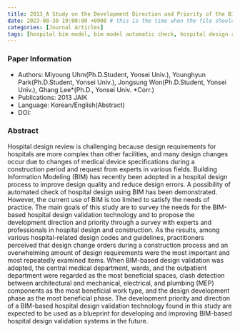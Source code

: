 ```yaml
---
title: 2013_A Study on the Development Direction and Priority of the BIM-based Hospital Design Validation Technology
date: 2023-08-30 19:00:00 +0900 # this is the time when the file should be shown to public
categories: [Journal Articles]
tags: [hospital bim model, bim model automatic check, hospital design requirement]     # TAG names should always be lowercase
---
```


### Paper Information
- Authors: Miyoung Uhm(Ph.D.Student, Yonsei Univ.), Younghyun Park(Ph.D.Student, Yonsei Univ.), Jongsung Won(Ph.D.Student, Yonsei Univ.), Ghang Lee*(Ph.D., Yonsei Univ. *Corr.)
- Publications:
2013 JAIK
- Language: 
Korean/English(Abstract)
- DOI:

### Abstract
Hospital design review is challenging because design requirements for hospitals are more complex than other facilities, and many design changes occur due to changes of medical device specifications during a construction period and request from experts in various fields. Building Information Modeling (BIM) has recently been adopted in a hospital design process to improve design quality and reduce design errors. A possibility of automated check of hospital design using BIM has been demonstrated.  However, the current use of BIM is too limited to satisfy the needs of practice. The main goals of this study are to survey the needs for the BIM-based hospital design validation technology and to propose the development direction and priority through a survey with experts and professionals in hospital design and construction. As the results, among various hospital-related design codes and guidelines, practitioners perceived that design change orders during a construction process and an overwhelming amount of design requirements were the most important and most repeatedly examined items. When BIM-based design validation was adopted, the central medical department, wards, and the outpatient department were regarded as the most beneficial spaces, clash detection between architectural and mechanical, electrical, and plumbing (MEP) components as the most beneficial work type, and the design development phase as the most beneficial phase. The development priority and direction of a BIM-based hospital design validation technology found in this study are expected to be used as a blueprint for developing and improving BIM-based hospital design validation systems in the future.